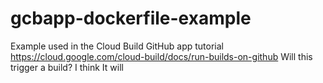 # gcbapp-dockerfile-example
Example used in the Cloud Build GitHub app tutorial
https://cloud.google.com/cloud-build/docs/run-builds-on-github
Will this trigger a build?
I think It will
